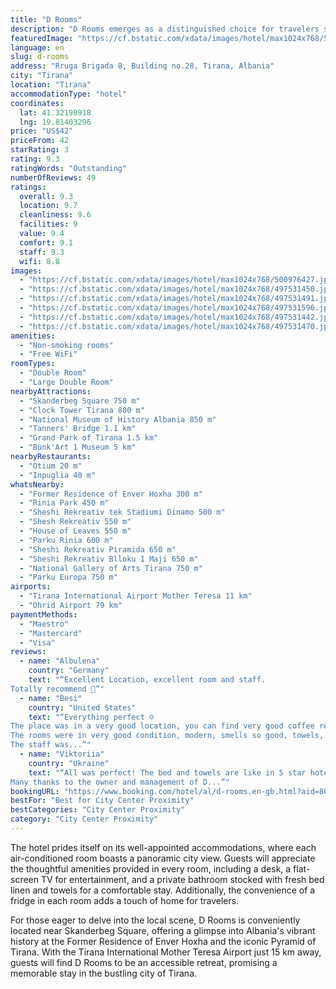 ```yaml
---
title: "D Rooms"
description: "D Rooms emerges as a distinguished choice for travelers seeking comfort and convenience in the heart of Tirana."
featuredImage: "https://cf.bstatic.com/xdata/images/hotel/max1024x768/500976427.jpg?k=524ede3f6d0945f9bcee43535a2c9ca3abe7e744b94ae89bd052c67ae42e2380&o=&hp=1"
language: en
slug: d-rooms
address: "Rruga Brigada 8, Building no.28, Tirana, Albania"
city: "Tirana"
location: "Tirana"
accommodationType: "hotel"
coordinates:
  lat: 41.32198918
  lng: 19.81403296
price: "US$42"
priceFrom: 42
starRating: 3
rating: 9.3
ratingWords: "Outstanding"
numberOfReviews: 49
ratings:
  overall: 9.3
  location: 9.7
  cleanliness: 9.6
  facilities: 9
  value: 9.4
  comfort: 9.1
  staff: 9.3
  wifi: 8.8
images:
  - "https://cf.bstatic.com/xdata/images/hotel/max1024x768/500976427.jpg?k=524ede3f6d0945f9bcee43535a2c9ca3abe7e744b94ae89bd052c67ae42e2380&o=&hp=1"
  - "https://cf.bstatic.com/xdata/images/hotel/max1024x768/497531450.jpg?k=9138ef22206cc687bcbfc975e58345ecf50370c4fce4d71b83004820c711603d&o=&hp=1"
  - "https://cf.bstatic.com/xdata/images/hotel/max1024x768/497531491.jpg?k=33f27a4d12696b4d01b1338c49c4472268f33ac6f57e74d40c705ad20d9560bd&o=&hp=1"
  - "https://cf.bstatic.com/xdata/images/hotel/max1024x768/497531596.jpg?k=e11216fc48467acca993d41edb8ab401ec12d1edd0401dfd715c3a9fcf141784&o=&hp=1"
  - "https://cf.bstatic.com/xdata/images/hotel/max1024x768/497531442.jpg?k=95d73e8dca4f3667d39abfe0400bcc8a8672f948eb5d12258eabaeaa5db09475&o=&hp=1"
  - "https://cf.bstatic.com/xdata/images/hotel/max1024x768/497531470.jpg?k=b06227c313cf818f009b3bbb08b1136e9415deeba75a2e00c2705b9f97e5da63&o=&hp=1"
amenities:
  - "Non-smoking rooms"
  - "Free WiFi"
roomTypes:
  - "Double Room"
  - "Large Double Room"
nearbyAttractions:
  - "Skanderbeg Square 750 m"
  - "Clock Tower Tirana 800 m"
  - "National Museum of History Albania 850 m"
  - "Tanners' Bridge 1.1 km"
  - "Grand Park of Tirana 1.5 km"
  - "Bunk'Art 1 Museum 5 km"
nearbyRestaurants:
  - "Otium 20 m"
  - "Inpuglia 40 m"
whatsNearby:
  - "Former Residence of Enver Hoxha 300 m"
  - "Rinia Park 450 m"
  - "Sheshi Rekreativ tek Stadiumi Dinamo 500 m"
  - "Shesh Rekreativ 550 m"
  - "House of Leaves 550 m"
  - "Parku Rinia 600 m"
  - "Sheshi Rekreativ Piramida 650 m"
  - "Sheshi Rekreativ Blloku 1 Maji 650 m"
  - "National Gallery of Arts Tirana 750 m"
  - "Parku Europa 750 m"
airports:
  - "Tirana International Airport Mother Teresa 11 km"
  - "Ohrid Airport 79 km"
paymentMethods:
  - "Maestro"
  - "Mastercard"
  - "Visa"
reviews:
  - name: "Albulena"
    country: "Germany"
    text: "“Excellent Location, excellent room and staff.
Totally recommend 💯”"
  - name: "Besi"
    country: "United States"
    text: "“Everything perfect ☺️
The place was in a very good location, you can find very good coffee restaurants nearby, very close to the city center.
The rooms were in very good condition, modern, smells so good, towels, sheets very clean.
The staff was...”"
  - name: "Viktoriia"
    country: "Ukraine"
    text: "“All was perfect! The bed and towels are like in 5 star hotels. Amazing flowery smell everywhere, very clean, modern, and good quality. Self check in is a great option I've experienced the first time.
Many thanks to the owner and management of D...”"
bookingURL: "https://www.booking.com/hotel/al/d-rooms.en-gb.html?aid=8035640"
bestFor: "Best for City Center Proximity"
bestCategories: "City Center Proximity"
category: "City Center Proximity"
---
```


The hotel prides itself on its well-appointed accommodations, where each air-conditioned room boasts a panoramic city view. Guests will appreciate the thoughtful amenities provided in every room, including a desk, a flat-screen TV for entertainment, and a private bathroom stocked with fresh bed linen and towels for a comfortable stay. Additionally, the convenience of a fridge in each room adds a touch of home for travelers.

For those eager to delve into the local scene, D Rooms is conveniently located near Skanderbeg Square, offering a glimpse into Albania's vibrant history at the Former Residence of Enver Hoxha and the iconic Pyramid of Tirana. With the Tirana International Mother Teresa Airport just 15 km away, guests will find D Rooms to be an accessible retreat, promising a memorable stay in the bustling city of Tirana.
